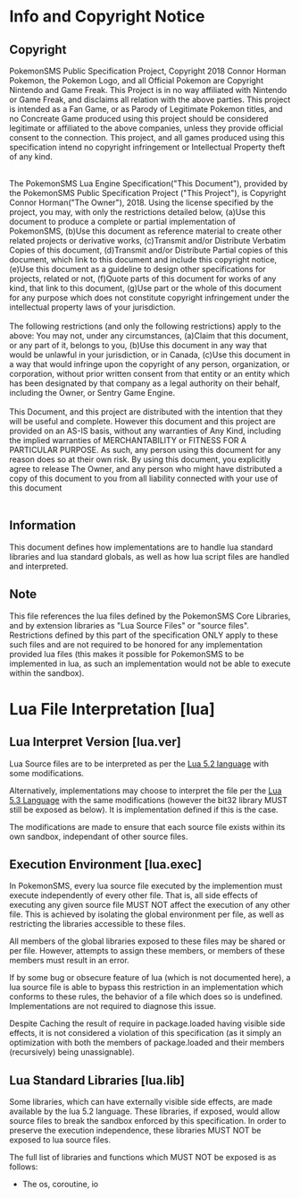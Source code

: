 # Info and Copyright Notice #

## Copyright ##
PokemonSMS Public Specification Project, Copyright 2018 Connor Horman
Pokemon, the Pokemon Logo, and all Official Pokemon are Copyright Nintendo and Game Freak. This Project is in no way affiliated with Nintendo or Game Freak, and disclaims all relation with the above parties. This project is intended as a Fan Game, or as Parody of Legitimate Pokemon titles, and no Concreate Game produced using this project should be considered legitimate or affiliated to the above companies, unless they provide official consent to the connection. This project, and all games produced using this specification intend no copyright infringement or Intellectual Property theft of any kind.<br/><br/>


The PokemonSMS Lua Engine Specification("This Document"), provided by the PokemonSMS Public Specification Project ("This Project"), is Copyright Connor Horman("The Owner"), 2018. 
Using the license specified by the project, you may, with only the restrictions detailed below,
(a)Use this document to produce a complete or partial implementation of PokemonSMS, 
(b)Use this document as reference material to create other related projects or derivative works,
(c)Transmit and/or Distribute Verbatim Copies of this document,
(d)Transmit and/or Distribute Partial copies of this document, which link to this document and include this copyright notice,
(e)Use this document as a guideline to design other specifications for projects, related or not,
(f)Quote parts of this document for works of any kind, that link to this document,
(g)Use part or the whole of this document for any purpose which does not constitute copyright infringement under the intellectual property laws of your jurisdiction.
<br/><br/>
The following restrictions (and only the following restrictions) apply to the above:
You may not, under any circumstances, 
(a)Claim that this document, or any part of it, belongs to you, 
(b)Use this document in any way that would be unlawful in your jurisdiction, or in Canada, 
(c)Use this document in a way that would infringe upon the copyright of any person, organization, or corporation, without prior written consent from that entity or an entity which has been designated by that company as a legal authority on their behalf, including the Owner, or Sentry Game Engine.
<br/><br/>
  This Document, and this project are distributed with the intention that they will be useful and complete. However this document and this project are provided on an AS-IS basis, without any warranties of Any Kind, including the implied warranties of MERCHANTABILITY or FITNESS FOR A PARTICULAR PURPOSE. As such, any person using this document for any reason does so at their own risk.  By using this document, you explicitly agree to release The Owner, and any person who might have distributed a copy of this document to you from all liability connected with your use of this document
<br/><br/>

## Information ##
This document defines how implementations are to handle lua standard libraries and lua standard globals, as well as how lua script files are handled and interpreted.

## Note ##
This file references the lua files defined by the PokemonSMS Core Libraries, and by extension libraries as "Lua Source Files" or "source files". Restrictions defined by this part of the specification ONLY apply to these such files and are not required to be honored for any implementation provided lua files (this makes it possible for PokemonSMS to be implemented in lua, as such an implementation would not be able to execute within the sandbox).  

# Lua File Interpretation [lua] #

## Lua Interpret Version [lua.ver] ##
Lua Source files are to be interpreted as per the [Lua 5.2 language](http://www.lua.org/manual/5.2/) with some modifications. 

Alternatively, implementations may choose to interpret the file per the [Lua 5.3 Language](http://www.lua.org/manual/5.3/) with the same modifications (however the bit32 library MUST still be exposed as below). It is implementation defined if this is the case. 

The modifications are made to ensure that each source file exists within its own sandbox, independant of other source files.

## Execution Environment [lua.exec] ##
In PokemonSMS, every lua source file executed by the implemention must execute independently of every other file. That is, all side effects of executing any given source file MUST NOT affect the execution of any other file. This is achieved by isolating the global environment per file, as well as restricting the libraries accessible to these files. 

All members of the global libraries exposed to these files may be shared or per file. However, attempts to assign these members, or members of these members must result in an error. 

If by some bug or obsecure feature of lua (which is not documented here), a lua source file is able to bypass this restriction in an implementation which conforms to these rules, the behavior of a file which does so is undefined. Implementations are not required to diagnose this issue. 

Despite Caching the result of require in package.loaded having visible side effects, it is not considered a violation of this specification (as it simply an optimization with both the members of package.loaded and their members (recursively) being unassignable). 



## Lua Standard Libraries [lua.lib] ##

Some libraries, which can have externally visible side effects, are made available by the lua 5.2 language. These libraries, if exposed, would allow source files to break the sandbox enforced by this specification. In order to preserve the execution independence, these libraries MUST NOT be exposed to lua source files. 


The full list of libraries and functions which MUST NOT be exposed is as follows:

* The os, coroutine, io 
